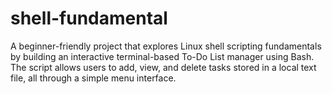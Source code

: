 # shell-fundamental
A beginner-friendly project that explores Linux shell scripting fundamentals by building an interactive terminal-based To-Do List manager using Bash. The script allows users to add, view, and delete tasks stored in a local text file, all through a simple menu interface.
